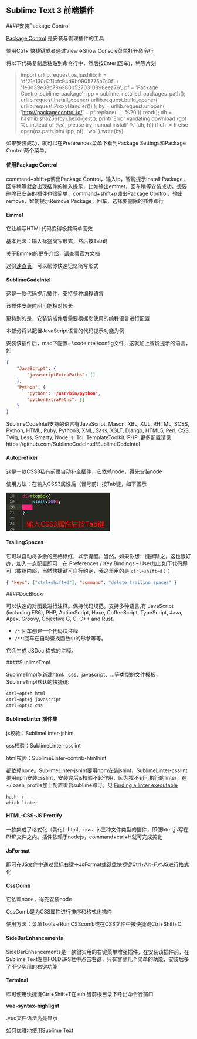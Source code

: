 ## Sublime Text 3 前端插件



####安装Package Control

[Package Control](https://packagecontrol.io/) 是安装与管理插件的工具

使用Ctrl+`快捷键或者通过View->Show Console菜单打开命令行

将以下代码复制后粘贴到命令行中，然后按Enter(回车)，稍等片刻

> import urllib.request,os,hashlib; h = 'df21e130d211cfc94d9b0905775a7c0f' + '1e3d39e33b79698005270310898eea76'; pf = 'Package Control.sublime-package'; ipp = sublime.installed_packages_path(); urllib.request.install_opener( urllib.request.build_opener( urllib.request.ProxyHandler()) ); by = urllib.request.urlopen( 'http://packagecontrol.io/' + pf.replace(' ', '%20')).read(); dh = hashlib.sha256(by).hexdigest(); print('Error validating download (got %s instead of %s), please try manual install' % (dh, h)) if dh != h else open(os.path.join( ipp, pf), 'wb' ).write(by)

如果安装成功，就可以在Preferences菜单下看到Package Settings和Package Control两个菜单。



#### 使用Package Control

command+shift+p调出Package Control，输入ip，智能提示Install Package，回车稍等就会出现插件的输入提示，比如输出emmet，回车稍等安装成功。想要删除已安装的插件也很简单，command+shift+p调出Package Control，输出remove，智能提示Remove Package，回车，选择要删除的插件即行



#### Emmet

它让编写HTML代码变得极其简单高效

基本用法：输入标签简写形式，然后按Tab键

关于Emmet的更多介绍，请查看[官方文档](http://docs.emmet.io/)

这份[速查表](http://docs.emmet.io/cheat-sheet/)，可以帮你快速记忆简写形式



#### SublimeCodeIntel

这是一款代码提示插件，支持多种编程语言

该插件安装时间可能相对较长

更特别的是，安装该插件后需要根据您使用的编程语言进行配置

本部分将以配置JavaScript语言的代码提示功能为例

安装该插件后，mac下配置~/.codeintel/config文件，这就加上智能提示的语言，如

```json
{
    "JavaScript": {
        "javascriptExtraPaths": []
    },
    "Python": {
        "python": '/usr/bin/python',
        "pythonExtraPaths": []
    }
}
```

SublimeCodeIntel支持的语言有JavaScript, Mason, XBL, XUL, RHTML, SCSS, Python, HTML, Ruby, Python3, XML, Sass, XSLT, Django, HTML5, Perl, CSS, Twig, Less, Smarty, Node.js, Tcl, TemplateToolkit, PHP.	更多配置请见https://github.com/SublimeCodeIntel/SublimeCodeIntel



#### Autoprefixer

这是一款CSS3私有前缀自动补全插件，它依赖node，得先安装node

使用方法：在输入CSS3属性后（冒号前）按Tab键，如下图示

![](https://github.com/wenguang/startup/blob/master/imgs/autoprefixer.gif?raw=true)



#### TrailingSpaces

它可以自动将多余的空格标红，以示提醒。当然，如果你想一键摒除之，这也很好办，加入一点配置即可：在 Preferences / Key Bindings – User加上如下代码即可（数组内部，当然快捷键可自行约定，我这里用的是 `ctrl+shift+d` ）；

```json
{ "keys": ["ctrl+shift+d"], "command": "delete_trailing_spaces" }
```



####DocBlockr

可以快速的对函数进行注释。保持代码规范。支持多种语言,有 JavaScript (including ES6), PHP, ActionScript, Haxe, CoffeeScript, TypeScript, Java, Apex, Groovy, Objective C, C, C++ and Rust.

- `/*`:回车创建一个代码块注释
- `/**`:回车在自动查找函数中的形参等等。

它会生成 JSDoc 格式的注释。



####SublimeTmpl

SublimeTmpl能新建html、css、javascript、...等类型的文件模板，SublimeTmpl默认的快捷键:

```shell
ctrl+opt+h html
ctrl+opt+j javascript
ctrl+opt+c css
```



#### SublimeLinter 插件集

js校验：SublimeLinter-jshint

css校验：SublimeLinter-csslint

html校验：SublimeLinter-contrib-htmlhint

都依赖node。SublimeLinter-jshint要用npm安装jshint，SublimeLinter-csslint要用npm安装csslint，安装完后js校验不起作用，因为找不到可执行的linter，在~/.bash_profile加上配置重启sublime即可。见 [Finding a linter executable](http://sublimelinter.readthedocs.io/en/latest/troubleshooting.html#finding-a-linter-executable) 

```shell
hash -r
which linter
```



#### HTML-CSS-JS Prettify

一款集成了格式化（美化）html、css、js三种文件类型的插件，即便html,js写在PHP文件之内。插件依赖于nodejs，command+ctrl+H就可完成美化



#### JsFormat

即可在JS文件中通过鼠标右键->JsFormat或键盘快捷键Ctrl+Alt+F对JS进行格式化



#### CssComb

它依赖node，得先安装node

CssComb是为CSS属性进行排序和格式化插件

使用方法：菜单Tools->Run CSScomb或在CSS文件中按快捷键Ctrl+Shift+C



#### SideBarEnhancements

SideBarEnhancements是一款很实用的右键菜单增强插件，在安装该插件前，在Sublime Text左侧FOLDERS栏中点击右键，只有寥寥几个简单的功能，安装后多了不少实用的右键功能



#### Terminal

即可使用快捷键Ctrl+Shift+T在subl当前根目录下呼出命令行窗口



**vue-syntax-highlight** 

.vue文件语法高亮显示



[如何优雅地使用Sublime Text](http://www.jeffjade.com/2015/12/15/2015-04-17-toss-sublime-text/) 


